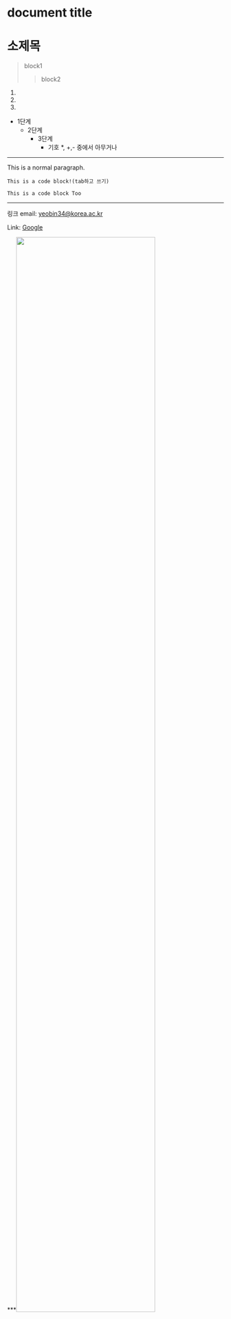 document title
=============
# 소제목


>block1
> > block2

1.
2.
3.

* 1단계
  + 2단계
	  - 3단계
	     - 기호 *, +,- 중에서 아무거나

___

This is a normal paragraph.

	This is a code block!(tab하고 쓰기)

```
This is a code block Too
```

***
링크
email: <yeobin34@korea.ac.kr>

Link: [Google](https://google.com)

***<img width="80%" src="https://user-images.githubusercontent.com/108724053/177495902-195906b3-a37b-4a52-af6d-c7c647dc78f3.jpg"/>
